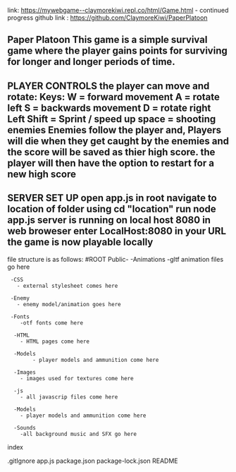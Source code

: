 
link: https://mywebgame--claymorekiwi.repl.co/html/Game.html - continued progress
github link : https://github.com/ClaymoreKiwi/PaperPlatoon

Paper Platoon
This game is a simple survival game where the player gains points for surviving for longer and longer periods of time.
--------------------------------------------------------------------------------------------------------------------------
PLAYER CONTROLS
the player can move and rotate:
Keys:
W = forward movement
A = rotate left
S = backwards movement
D = rotate right
Left Shift = Sprint / speed up
space = shooting enemies
Enemies follow the player and, Players will die when they get caught by the enemies and the score will be saved as thier high score.
the player will then have the option to restart for a new high score 
---------------------------------------------------------------------------------------------------------------------------
SERVER SET UP
open app.js in root
navigate to location of folder using cd "location"
run node app.js
server is running on local host 8080
in web broweser
enter LocalHost:8080 in your URL
the game is now playable locally
---------------------------------------------------------------------------------------------------------------------------
file structure is as follows:
#ROOT
Public-
 	 -Animations
   	 -gltf animation files go here
    
 	 -CSS
 	   - external stylesheet comes here
    
 	 -Enemy
 	   - enemy model/animation goes here
	
 	 -Fonts
	    -otf fonts come here
    
	  -HTML
	    - HTML pages come here
    
  	  -Models
    	    - player models and ammunition come here

	  -Images
 	    - images used for textures come here
 	   
 	  -js
 	    - all javascrip files come here
 	   
	  -Models
	    - player models and ammunition come here
    
  	  -Sounds
 	    -all background music and SFX go here
    
index

.gitIgnore
app.js
package.json
package-lock.json
README